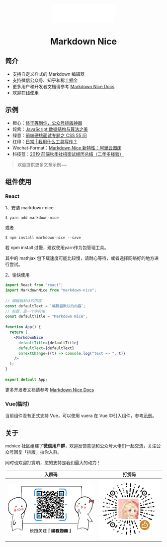 <div align="center">
<a href="https://mdnice.com">
<img width="200" src="./logo.svg"/>
</a>
</div>
<h1 align="center">Markdown Nice</h1>

## 简介

- 支持自定义样式的 Markdown 编辑器
- 支持微信公众号、知乎和稀土掘金
- 更多用户和开发者文档请参考 [Markdown Nice Docs](https://docs.mdnice.com/)
- 欢迎[在线使用](https://mdnice.com/)

## 示例

- 橙心：[终于等到你，公众号排版神器](https://mp.weixin.qq.com/s/raFgkqlV5hZmrXiEWVAyfQ)
- 姹紫：[JavaScript 数据结构与算法之美](https://mp.weixin.qq.com/s/KmoRDGdJLZ7reMfTDDaFGg)
- 绿意：[前端硬核面试专题之 CSS 55 问](https://mp.weixin.qq.com/s/SVKMsQtOLNqYXeT_f95FUw)
- 红绯：[日常 | 我用什么工具写作？](https://mp.weixin.qq.com/s/DrvJBEWqH14atF_4O1IXFw)
- Wechat-Format：[Markdown Nice 新特性：阿里云图床](https://mp.weixin.qq.com/s/QPsOUkLCsvhqSicTOGaHJg)
- 科技蓝：[2019 前端秋季社招面试经历总结（二年多经验）](https://mp.weixin.qq.com/s/eDIDOESem_s93liccYK-qw)

> 欢迎提供更多文章示例~~

## 组件使用

### React

1、安装 markdown-nice

```shell
$ yarn add markdown-nice
```

或者

```shell
$ npm install markdown-nice --save
```

若 npm install 过慢，建议使用yarn作为包管理工具。

其中的 mathjax 包下载速度可能比较慢，请耐心等待，或者选择网络好的地方进行尝试。

2、愉快使用

```jsx
import React from "react";
import MarkdownNice from "markdown-nice";

// 编辑器默认的内容
const defaultText = `编辑器默认的内容`;
// 标题，是一个字符串
const defaultTitle = "Markdown Nice";

function App() {
  return (
    <MarkdownNice
      defaultTitle={defaultTitle}
      defaultText={defaultText}
      onTextChange={(t) => console.log("text => ", t)}
    />
  );
}

export default App;
```

更多开发者文档请参考 [Markdown Nice Docs](https://docs.mdnice.com/)

### Vue(临时)

当前组件没有正式支持 Vue，可以使用 vuera 在 Vue 中引入组件，参考[示例](https://github.com/ElyhG/vuera)。

## 关于

mdnice 社区组建了**微信用户群**，欢迎反馈意见和公众号大佬们一起交流，关注公众号回复「排版」拉你入群。

同时也欢迎打赏哟，您的支持是我们最大的动力！

| 入群码                                                                                                | 打赏码                                                                                  |
| ----------------------------------------------------------------------------------------------------- | --------------------------------------------------------------------------------------- |
| <img width="360px" src="./group.png"/> | <img width="250px" src="./bonus.png"/> |
